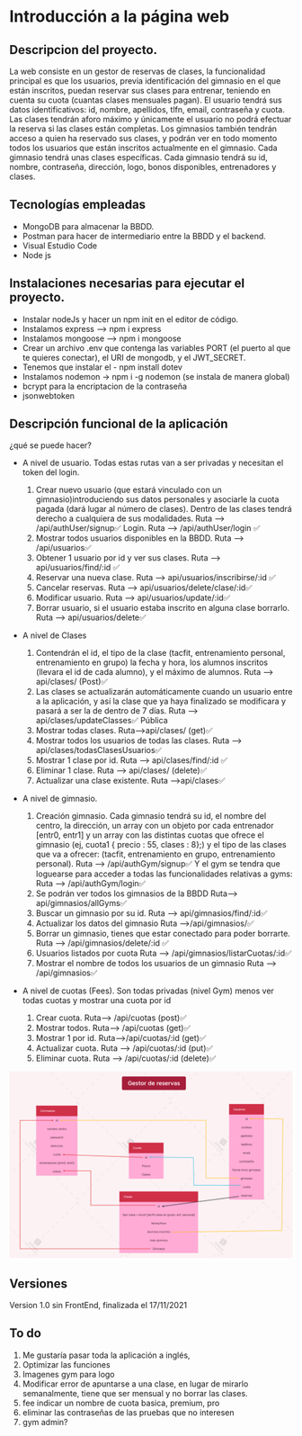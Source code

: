 
# Introducción a la página web
## Descripcion del proyecto.
La web consiste en un gestor de reservas de clases, la funcionalidad principal es que los usuarios, previa identificación del gimnasio en el que están inscritos, puedan reservar sus clases para entrenar, teniendo en cuenta su cuota (cuantas clases mensuales pagan). 
El usuario tendrá sus datos identificativos: id, nombre, apellidos, tlfn, email, contraseña y cuota.
Las clases tendrán aforo máximo y únicamente el usuario no podrá efectuar la reserva si las clases están completas. 
Los gimnasios también tendrán acceso a quien ha reservado sus clases, y podrán ver en todo momento todos los usuarios que están inscritos actualmente en el gimnasio. Cada gimnasio tendrá unas clases específicas. Cada gimnasio tendrá su id, nombre, contraseña, dirección, logo, bonos disponibles, entrenadores y clases.

## Tecnologías empleadas
- MongoDB para almacenar la BBDD.
- Postman para hacer de intermediario entre la BBDD y el backend.
- Visual Estudio Code
- Node js

## Instalaciones necesarias para ejecutar el proyecto.
- Instalar nodeJs y hacer un npm init en el editor de código.
- Instalamos express --> npm i express
- Instalamos mongoose --> npm i mongoose
- Crear un archivo .env que contenga las variables PORT (el puerto al que te quieres conectar), el URI de mongodb, y el JWT_SECRET.
- Tenemos que instalar el - npm install dotev
- Instalamos nodemon -> npm i -g nodemon (se instala de manera global)
- bcrypt para la encriptacion de la contraseña
- jsonwebtoken

## Descripción funcional de la aplicación
¿qué se puede hacer?
-   A nivel de usuario. Todas estas rutas van a ser privadas y necesitan el token del login.
    1.  Crear nuevo usuario (que estará vinculado con un gimnasio)introduciendo sus datos personales y asociarle la cuota pagada (dará lugar al número de clases). Dentro de las clases tendrá derecho a cualquiera de sus modalidades. 
    Ruta --> /api/authUser/signup✅ 
    Login. Ruta --> /api/authUser/login ✅
    2.  Mostrar todos usuarios disponibles en la BBDD.  Ruta --> /api/usuarios✅
    3.  Obtener 1 usuario por id y ver sus clases.  Ruta --> api/usuarios/find/:id ✅
    4.  Reservar una nueva clase. Ruta --> api/usuarios/inscribirse/:id ✅
    5.  Cancelar reservas. Ruta --> api/usuarios/delete/clase/:id✅
    6.  Modificar usuario. Ruta --> api/usuarios/update/:id✅
    7.  Borrar usuario, si el usuario estaba inscrito en alguna clase borrarlo. Ruta --> api/usuarios/delete✅

-   A nivel de Clases
    1.  Contendrán el id, el tipo de la clase (tacfit, entrenamiento personal, entrenamiento en grupo) la fecha y hora, los alumnos inscritos (llevara el id de cada alumno), y el máximo de alumnos.  Ruta --> api/clases/ (Post)✅
    2.  Las clases se actualizarán automáticamente cuando un usuario entre a la aplicación, y así la clase que ya haya finalizado se modificara y pasará a ser la de dentro de 7 días.  Ruta --> api/clases/updateClasses✅ Pública
    3.  Mostrar todas clases.  Ruta-->api/clases/ (get)✅
    4.  Mostrar todos los usuarios de todas las clases.  Ruta --> api/clases/todasClasesUsuarios✅
    5.  Mostrar 1 clase por id.  Ruta --> api/clases/find/:id ✅
    6.  Eliminar 1 clase.  Ruta --> api/clases/ (delete)✅
    7.  Actualizar una clase existente. Ruta -->api/clases✅

-   A nivel de gimnasio.
    1.  Creación gimnasio. Cada gimnasio tendrá su id, el nombre del centro, la dirección, un array con un objeto por cada entrenador [entr0, entr1] y un array con las distintas cuotas que ofrece el gimnasio (ej, cuota1 { precio : 55, clases : 8};) y el tipo de las clases que va a ofrecer: (tacfit, entrenamiento en grupo, entrenamiento personal). 
    Ruta --> /api/authGym/signup✅
    Y el gym se tendra que loguearse para acceder a todas las funcionalidades relativas a gyms:
    Ruta --> /api/authGym/login✅
    2.  Se podrán ver todos los gimnasios de la BBDD 
    Ruta--> api/gimnasios/allGyms✅
    3.  Buscar un gimnasio por su id. 
    Ruta --> api/gimnasios/find/:id✅
    4.  Actualizar los datos del gimnasio
    Ruta -->/api/gimnasios/✅
    5.  Borrar un gimnasio, tienes que estar conectado para poder borrarte. 
    Ruta --> /api/gimnasios/delete/:id ✅
    6.  Usuarios listados por cuota
    Ruta --> /api/gimnasios/listarCuotas/:id✅
    7. Mostrar el nombre de todos los usuarios de un gimnasio
    Ruta --> /api/gimnasios✅ 

- A nivel de cuotas (Fees). Son todas privadas (nivel Gym) menos ver todas cuotas y mostrar una cuota por id
    1. Crear cuota.  Ruta--> /api/cuotas  (post)✅
    2. Mostrar todos.  Ruta--> /api/cuotas   (get)✅
    3. Mostrar 1 por id.   Ruta-->/api/cuotas/:id (get)✅
    4. Actualizar cuota.  Ruta --> /api/cuotas/:id (put)✅ 
    5. Eliminar cuota.  Ruta --> /api/cuotas/:id (delete)✅ 


![ScreenShot](./GestorReservas.png)
 
## Versiones
Version 1.0 sin FrontEnd, finalizada el 17/11/2021

## To do
1. Me gustaría pasar toda la aplicación a inglés,
2. Optimizar las funciones
3. Imagenes gym para logo
4. Modificar error de apuntarse a una clase, en lugar de mirarlo semanalmente, tiene que ser mensual y no borrar las clases.
5. fee indicar un nombre de cuota basica, premium, pro
6. eliminar las contraseñas de las pruebas que no interesen
7. gym admin?
